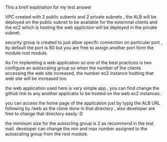This a breif explination for my test answer

VPC created with 2 public subents and 2 private subnets , the ALB will be deployed on the public subnet to be available for the externnal clients and the ec2 which is hosting the web appliction will be deployed in the private subnet.

security group is created to just allow specifc connection on particular port , by default the port is 80 but you are free to assign another port form the module root module.

As I'm implemting a web application so one of the best practices is two configure an autoscaling group so when the number of the clients accessing the web site increased, the number ec2 instance hodting that web site will be increased too.

the web application used here is very simple app , you can find change the github link to any another applicatio to be hosted on the web ec2 instances.

you can access the home page of the application just by typig the ALB URL following by /web as the clone done in that directory , also developer are free to change that directory easily :D 

the minimum size for the autoscling group is 2 as recommend in the test mail. developer can change the min and max number assigned to the autoscaling group from the root module.


